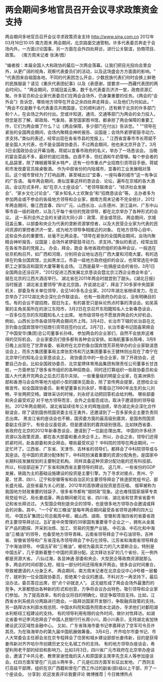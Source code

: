 # 两会期间多地官员召开会议寻求政策资金支持

两会期间多地官员召开会议寻求政策资金支持
http://www.sina.com.cn  2012年03月16日10:05  南方周末
两会期间，北京路面交通管制。许多代表委员奔走于会场内外，一方面讨论国事，另一方面在会外四处拜访，进行公关联谊，协商项目、政策。 （南方周末记者 张涛/图）

"编者按：本届全国人大和政协的最后一次两会落幕。让我们把目光投向会里会外，从更广阔的视角，观察代表委员们的活动，以及这场盛会方方面面的影响。"
"代表团来自祖国各地，不同的代表团怎么开会，少数民族代表们何时会换上鲜艳的民族服装？请见《重庆代表团纪事》以及《表感谢，提要求——西藏代表团的两会时间》。"
"两会期间，京城冠盖云集，数千名代表委员济济一堂，政商资源汇聚。许多官员和企业家代表委员们在两会会场外，仍身兼重要的任务。《两会的“会外会”》告诉您，哪些地方领导在开会之余四处奔走拜会，以及他们为何如此。"
"两会不仅是数千名代表委员共商国是，它的顺利进行，还有赖于北京的许多部门和个人，在会场之外的付出。您或许知道，通讯、交通等部门为两会的全力投入，但您是否了解，邮政局、气象局，甚至国家图书馆，都承担了两会保障的重要工作，它们为两会做了什么？让《两会保障，多少部门在付出》告诉您。"
"“领导在紧张的全国两会期间，会场内聚精会神听报告、议国是；会场外紧锣密鼓寻动力、求支持。”类似的表述，经常出现在各省市县的党报上。"
江西省宜春市市长蒋斌不是全国人大代表，也不是全国政协委员，不过两会期间，他也来北京开会了。3月3日全国政协会议开幕当晚，蒋斌以宜春市政府的名义，举办了一场恳谈会。
当晚的宴会菜品不多，最好的是红烧鱼。白酒不多，但红酒和牛奶管够。每个参会者的礼品袋里，除了辣椒酱等家乡特产，还有一份市重点产业招商引资项目手册。蒋斌和市发改委官员挨桌敬酒。
作为中部省份的内陆城市，宜春的工业发展相对落后。这个城市曾经为了打响品牌，甚至喊出过“宜春，一座叫春的城市”这一有争议的广告语。
每年两会期间，类似宜春这样的恳谈会、论坛，遍布在京城的各大酒店。会议形式多样，如“在京人士座谈会”、“老领导联席会”、“经济社会发展会”、“家乡文化讨论会”、“家乡知名人士欢聚会”和“招商恳谈会”等。
主办者多为参加两会或不参会的各级地方领导和企业家，据南方周末记者不完全统计，2012年两会期间，像江西宜春、四川广元、山西长治、山东德州、浙江温州、广东中山等市县一级的政府，以及几乎每个省份的党政领导，都在北京举办了各种形式的会议。
这一系列会外之会的关键词大同小异：政策、资金或项目。
两会期间，京城冠盖云集，以部委和央企为代表的垄断资源掌控者，以及大民营企业家为代表的民间资源的掌控者济济一堂，成为地方领导争相接近的对象。
在地方领导心目中，这些会外会的重要性，丝毫不比两会差。“领导在紧张的全国两会期间，会场内聚精会神听报告、议国是；会场外紧锣密鼓寻动力、求支持。”类似的表述，经常出现在各省市县的党报上。
办会，拜会，跑会
各地省政府组织的各种会议，一般选在驻京机构召开。如广西和河南，分别将会议地址选在广西大厦和河南大厦。有的选择在钓鱼台国宾馆，比如黑龙江。市县一级地方政府组织的会议，也常常选在中国职工之家饭店和国贸大厦等著名会场。
江西是最早一批搞座谈会的省份。3月1日全国两会还没召开，“2012促进江西发展北京恳谈会暨北京江西企业商会年会”，就在北京的江西大酒店举行。
湖北省在2011年两会时就尝到了甜头。《湖北日报》当时报道：湖北省主要领导“奔走北京路，齐说湖北话”，拜会了30多家中央国家机关、部委及有关单位领导，会见140多名企业家。2012年湖北省继续发力，在北京举办了2012湖北央企深化合作联谊会。
也有一些政府办的会议，没有明确目的性。有的会议不提招商，叙旧为主，有的甚至只是纵论热点时事的清谈会。如吴英案的主角吴英所在的浙江东阳市，3月2日在京召开东阳籍知名人士新春恳谈会，一百多位在京的东阳籍知名人士出席。
地市级领导也不愿放弃两会的大好机会。例如，山西长治市各级领导两会期间齐上阵。3月4日，长治市下辖的长治县在北京钓鱼台国宾馆举行招商引资项目签约仪式。3月7日，长治市委书记田喜荣拜会了中国安华(集团)总公司董事长孙峰。
参加两会的企业家们，自然不会放弃这难得的交际机会。
企业家委员们很多都有各种会议安排。如海航董事长陈峰，3月8日晚上出现在了甘肃省委、省政府在北京钓鱼台国宾馆芳菲苑举办的企业家联谊恳谈会上，而东方集团董事局主席张宏伟和万达集团董事长王健林则出现在了南宁在北京举行的知名企业家恳谈会上。
政协委员中的一些企业家，除了开政协会，还要自己办会。比如全国政协委员、北京星牌体育用品集团有限责任公司董事长甘连舫，一方面参加了很多省市组织的各种招商会，同时还打算组织一些政协委员和全国人大代表开完两会之后去打高尔夫球。
一些重量级的明星企业家，在美洲俱乐部和香港马会会所等地方组织小型的媒体见面会，除了宣传两会提案，还想给企业做宣传。如全国政协委员、新希望董事长刘永好，带着自己1980年出生的女儿刘畅，平坐两把交椅。媒体采访的时候，刘永好主动把回答机会给刘畅。
哪些部委和央企最受欢迎
对于地方领导而言，会外之会能否成功，取决于邀请到的领导级别。
2012年两会期间，湖北省延续往年公关的辉煌战绩，举办湖北央企深化合作联谊会，除了请到国务院国资委主任王勇外，还邀请到了一百多家央企主要负责同志出席。
黑龙江省的座谈会也不赖，国资委方面的最高级别嘉宾，是国务院国资委副主任邵宁。
有些会议虽低调，但是邀请到的嘉宾级别很高。比如陕西省委、省政府在北京的2012年新春恳谈会，邀请到了一位副总理出席。
中国的许多经济资源以及政策资源，都在各大部委和重点央企手上。所以，办会之余，领导们还得抓紧时间，赴各部委和央企拜会。哪些最受欢迎？
中科院的领导在两会期间，一定忙坏了。江西省、广东省、天津市、吉林省的领导们，都拜会了中科院领导或与其座谈。在中国的资源分配体制下，中科院扮演着重要的资源分配角色，是国家中长期科技发展规划的主要制定机构。
同样具备这种资源分配功能的还有科技部。所以，科技部迎来了广东省和陕西省主要领导的拜访。
这几年，一些省份的GDP发展，铁路为主的基础设施建设的投资是主要引擎。为了寻求对接点，贵州、宁夏、甘肃、四川、辽宁和安徽等省和自治区的主要领导拜会了铁道部党组书记、部长盛光祖。这些省最为关心的是，2012年的高铁建设投资是否压缩。
烟草被称为我国地方财政重要的钱袋子，很多省市都有“烟财政”现象。这也难怪国家烟草专卖局党组书记、局长姜成康，两会期间被河北
省、四川省、湖北省和甘肃省省委书记和省长拜访过。
大型国企特别是央企的领导，也是很多地方领导办会邀请或拜会的对象。其中，“一个矿和三桶油”是每年两会期间最受各省领导追捧的四大公司。
中国五矿集团公司总裁周中枢，被山西、湖南、安徽和青海四省的省委省政府主要领导拜访过。五矿是中央管理的39家国有重要骨干企业之一，拥有从金属矿产品的勘探、开采到冶炼、加工、贸易的完整产业链。
中石油、中石化和中海油“三桶油”的领导，也备受地方领导青睐。云南省领导拜会了中石油领导。吉林省、安徽省领导和广东省茂名市领导拜会了中石化领导。江苏省和海南省领导拜会了中海油领导。
中国五矿和“三桶油”，被视为最具实力的几大垄断企业。特别是中国五矿，几乎垄断着整个中国的资源分配。这次拜访五矿的几个省份，无一例外都是资源大省。
八仙过海，各显神通
部委和央企、大型民企等政商资源就那么多，两会的时间却那么短，相当一部分时间还得用来开两会。很多会议时间重合，导致被邀请的人分身乏术。
两会期间，南方周末记者在北京会议中心9号楼一层餐厅，就听到一位全国政协委员，拒绝某个会议的邀请。不料对方一再坚持下，最后没办法，委员答应出席，但“点个卯就走人”。
这无疑形成了两会会场外最激烈的竞争。大家都想出各种新的形式和创意，力争将会议办出特色，吸引领导和企业家们参加。
为了提高效率，有的会议将目的明确化，锁定争取项目支持。比如，江西省水利系统兵分两路进行跑会。一路拜访国家开发银行，争取融资政策的支持。另一路拜访水利部水规总院、中国水科院和国务院南水北调办，寻求他们对鄱阳湖水利枢纽工程建设的支持。
有的领导利用有限的会外时间，做针对性拜访。如湖北省委书记李鸿忠拜会了中国人民银行行长周小川。周小川表示，支持湖北省加快建设武汉区域性金融中心。
又如，广东省珠海市委书记李嘉拜访了空军司令员许其亮，为在珠海举办的第九届中国航展做筹备。
3月4日，齐齐哈尔市委书记、市人大常委会主任郝会龙在京专程拜会了住房和城乡建设部部长姜伟新，目的是获得姜伟新对齐齐哈尔市创建历史文化名城工作的支持。
有的地方领导办座谈会，希望利用老干部的经验和影响力。比如3月3日，四川省广元市政府在北京举办座谈会，邀请了中共元老、教育家谢觉哉的夫人和原国家主席李先念夫人等参加座谈会。红四方面军曾在广元战斗两年多，广元是红四方面军长征出发地。
广西则主打高级干部牌，组织在京广西籍和曾在广西工作过的副省(部)级以上干部，开了一个座谈会。
分享到: 欢迎发表评论我要评论
微博推荐 | 今日微博热点

